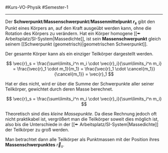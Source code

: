 #Kurs-VO-Physik #Semester-1

---

Der **Schwerpunkt**/**Massenschwerpunkt**/**Massenmittelpunkt $r_s$** gibt den Punkt eines Körpers an, auf den Kraft ausgeübt werden kann, ohne die Rotation des Körpers zu verändern. Hat ein Körper homogene [[✒ Arbeitsplatz/SI-System|Massedichte]], ist sein **Massenschwerpunkt** gleich seinem [[Schwerpunkt (geometrisch)|geometrischen Schwerpunkt]]. 

Der gesamte Körper kann als ein einziger Teilkörper dargestellt werden.

$$
\vec{r}_s = \frac{\sum\limits_i^n m_i \cdot \vec{r}_i}{\sum\limits_i^n m_i} =
\frac{\vec{r}_1 \cdot m_1}{m_1} =
\frac{\vec{r}_1 \cdot \cancel{m_1}}{\cancel{m_1}} = \vec{r}_1
$$

Hat er dies nicht, wird er über die Summe der Schwerpunkte aller seiner Teilkörper, gewichtet durch deren Masse berechnet.

$$
\vec{r}_s = \frac{\sum\limits_i^n m_i \cdot \vec{r}_i}{\sum\limits_i^n m_i}
$$

Theoretisch sind dies *kleine Massepunkte*. Da diese Rechnung jedoch oft nicht praktikabel ist, vergrößert man die Teilkörper soweit dies möglich ist, also bis die Unterschiede in der [[✒ Arbeitsplatz/SI-System|Massedichte]] der Teilkörper zu groß werden.

Man betrachtet dann alle Teilkörper als Punktmassen mit der Position ihres **Massenschwerpunktes** $\vec{r}_s$.

